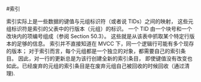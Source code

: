 #索引


索引实际上是一些数据的键值与元组标识符（或者说 TIDs）之间的映射， 这些元组标识符是索引的父表中的行版本（元组）的标识。 一个 TID 由一个块号和一个改块内的项编号组成（参阅 Section 50.3）。 这些就是从该表中抓取某个特定行版本的足够的信息。 索引并不直接知道在 MVCC 下，同一个逻辑行可能有多个现存的版本； 对于索引而言，每个元组都是一个独立的对象，都需要自己的索引条目。 因此，对一行的更新总是为该行创建全新的索引条目， 即使键值没有改变也如此。已经废弃的元组的索引条目是在废弃元组自己被回收的时候回收（通过清理).
